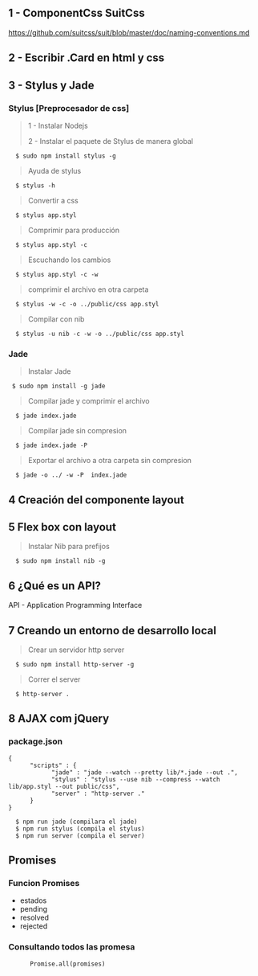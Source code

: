 ## 1 - ComponentCss SuitCss

https://github.com/suitcss/suit/blob/master/doc/naming-conventions.md

## 2 - Escribir .Card en html y css

## 3 - Stylus y Jade

### Stylus [Preprocesador de css]

> 1 - Instalar Nodejs
> 
> 2 - Instalar el paquete de Stylus de manera global

      $ sudo npm install stylus -g
> Ayuda de stylus
        
      $ stylus -h 
> Convertir a css

      $ stylus app.styl

> Comprimir para producción

      $ stylus app.styl -c
> Escuchando los cambios

      $ stylus app.styl -c -w

> comprimir el archivo en otra carpeta
     
      $ stylus -w -c -o ../public/css app.styl
 
> Compilar con nib
      
      $ stylus -u nib -c -w -o ../public/css app.styl


### Jade

> Instalar Jade
        
     $ sudo npm install -g jade
> Compilar jade y comprimir el archivo
        
      $ jade index.jade
> Compilar jade sin compresion

      $ jade index.jade -P
                
> Exportar el archivo a otra carpeta sin compresion
        
      $ jade -o ../ -w -P  index.jade

## 4 Creación del componente layout

## 5 Flex box con layout

> Instalar Nib para prefijos

      $ sudo npm install nib -g

## 6 ¿Qué es un API?

API - Application Programming Interface

## 7 Creando un entorno de desarrollo local

> Crear un servidor http server

      $ sudo npm install http-server -g

> Correr el server 
      
      $ http-server .

## 8 AJAX com jQuery

### package.json

~~~
{
      "scripts" : {
            "jade" : "jade --watch --pretty lib/*.jade --out .",
            "stylus" : "stylus --use nib --compress --watch lib/app.styl --out public/css",
            "server" : "http-server ."
      }
}
~~~

      $ npm run jade (compilara el jade)
      $ npm run stylus (compila el stylus)
      $ npm run server (compila el server)
 
## Promises

### Funcion Promises 

> 
* estados
* pending
* resolved
* rejected

### Consultando todos las promesa

~~~
      Promise.all(promises)
~~~
